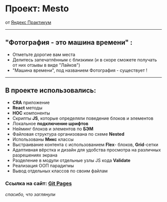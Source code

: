 # **Проект**: Mesto
от [Яндекс Практикум](https://practicum.yandex.ru/)

___________________________________

## "Фотография - это машина времени" :
* Отметьте дорогие вам места
* Делитесь запечатлённым с близкими (и в скоре сможете получать от них отзывы в виде "Лайков")
* "Машина времени", под названием Фотография - существует !

___________________________________

## В проекте использовались:
- **CRA** приложение
- **React** методы
- **HOC** компоненты
- Скрипты **JS**, которые определяли поведение блоков и элементов
- Локальное **подключение шрифтов**
- Нейминг блоков и элементов по **БЭМ**
- Файловая структура организована по схеме **Nested**
- Использованы **Микс** классы
- Выстраивание контента с использованием **Flex**- блоков, **Grid**-сетки
- Адаптивная вёрстка и дизайн для удобства просмотра на различных разрешениях экрана
- Разделение в модули отдельные узлы JS кода **Validate**
- Реализация ООП парадигмы
- Вывод отдельных классов по своим файлам


### Ссылка на сайт:  [Git Pages](https://pakwalls.github.io/react-mesto-auth/index.html)
*спасибо, что заглянули*